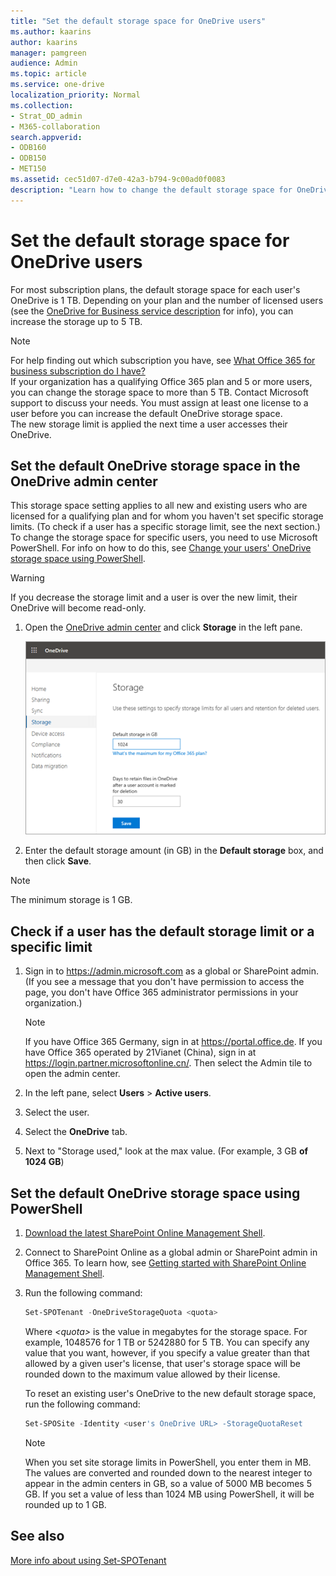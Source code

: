 ```yaml
---
title: "Set the default storage space for OneDrive users"
ms.author: kaarins
author: kaarins
manager: pamgreen
audience: Admin
ms.topic: article
ms.service: one-drive
localization_priority: Normal
ms.collection: 
- Strat_OD_admin
- M365-collaboration
search.appverid:
- ODB160
- ODB150
- MET150
ms.assetid: cec51d07-d7e0-42a3-b794-9c00ad0f0083
description: "Learn how to change the default storage space for OneDrive users in the OneDrive admin center. "
---
```


# Set the default storage space for OneDrive users

For most subscription plans, the default storage space for each user's OneDrive is 1 TB. Depending on your plan and the number of licensed users (see the [OneDrive for Business service description](/office365/servicedescriptions/onedrive-for-business-service-description) for info), you can increase the storage up to 5 TB. 
  
> [!NOTE]
> For help finding out which subscription you have, see [What Office 365 for business subscription do I have?](/office365/admin/admin-overview/what-subscription-do-i-have)<br> If your organization has a qualifying Office 365 plan and 5 or more users, you can change the storage space to more than 5 TB. Contact Microsoft support to discuss your needs. You must assign at least one license to a user before you can increase the default OneDrive storage space. <br>The new storage limit is applied the next time a user accesses their OneDrive. 
  
## Set the default OneDrive storage space in the OneDrive admin center

This storage space setting applies to all new and existing users who are licensed for a qualifying plan and for whom you haven't set specific storage limits. (To check if a user has a specific storage limit, see the next section.) To change the storage space for specific users, you need to use Microsoft PowerShell. For info on how to do this, see [Change your users' OneDrive storage space using PowerShell](change-user-storage.md). 

> [!WARNING]
> If you decrease the storage limit and a user is over the new limit, their OneDrive will become read-only.

1. Open the [OneDrive admin center](https://admin.onedrive.com/?v=StorageSettings) and click **Storage** in the left pane. 
    
    ![The Storage page of the OneDrive admin center](media/15942b88-2f71-4c85-87ec-eb14b88f8f93.png)
  
2. Enter the default storage amount (in GB) in the **Default storage** box, and then click **Save**.

> [!NOTE]
> The minimum storage is 1 GB. 
    

  
## Check if a user has the default storage limit or a specific limit

1. Sign in to https://admin.microsoft.com as a global or SharePoint admin. (If you see a message that you don't have permission to access the page, you don't have Office 365 administrator permissions in your organization.)
    
    > [!NOTE]
    > If you have Office 365 Germany, sign in at https://portal.office.de. If you have Office 365 operated by 21Vianet (China), sign in at https://login.partner.microsoftonline.cn/. Then select the Admin tile to open the admin center. 
    
2. In the left pane, select **Users** \> **Active users**.

3. Select the user.

4. Select the **OneDrive** tab.

5. Next to "Storage used," look at the max value. (For example, 3 GB **of 1024 GB**)
    
    
## Set the default OneDrive storage space using PowerShell

1. [Download the latest SharePoint Online Management Shell](https://go.microsoft.com/fwlink/p/?LinkId=255251).
    
2. Connect to SharePoint Online as a global admin or SharePoint admin in Office 365. To learn how, see [Getting started with SharePoint Online Management Shell](/powershell/sharepoint/sharepoint-online/connect-sharepoint-online).
    
3. Run the following command:
    
      ```PowerShell
      Set-SPOTenant -OneDriveStorageQuota <quota>
      ```

     Where  _\<quota\>_ is the value in megabytes for the storage space. For example, 1048576 for 1 TB or 5242880 for 5 TB. You can specify any value that you want, however, if you specify a value greater than that allowed by a given user's license, that user's storage space will be rounded down to the maximum value allowed by their license. 
    
    To reset an existing user's OneDrive to the new default storage space, run the following command:
    
      ```PowerShell
      Set-SPOSite -Identity <user's OneDrive URL> -StorageQuotaReset
      ```
   
    > [!NOTE]
    > When you set site storage limits in PowerShell, you enter them in MB. The values are converted and rounded down to the nearest integer to appear in the admin centers in GB, so a value of 5000 MB becomes 5 GB. If you set a value of less than 1024 MB using PowerShell, it will be rounded up to 1 GB.

## See also
 
[More info about using Set-SPOTenant](/powershell/module/sharepoint-online/set-spotenant)

